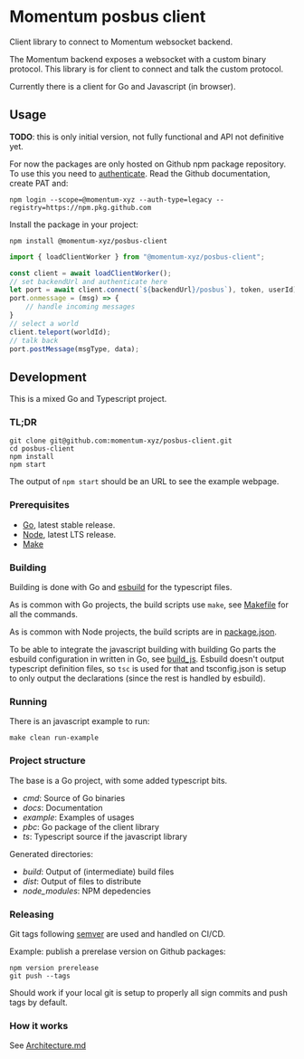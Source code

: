 # Momentum posbus client

Client library to connect to Momentum websocket backend.

The Momentum backend exposes a websocket with a custom binary protocol. This library is for client to connect and talk the custom protocol.

Currently there is a client for Go and Javascript (in browser).

## Usage

**TODO**: this is only initial version, not fully functional and API not definitive yet.

For now the packages are only hosted on Github npm package repository.
To use this you need to [authenticate](https://docs.github.com/en/packages/working-with-a-github-packages-registry/working-with-the-npm-registry#authenticating-to-github-packages).
Read the Github documentation, create PAT and:

```shell
npm login --scope=@momentum-xyz --auth-type=legacy --registry=https://npm.pkg.github.com
```

Install the package in your project:

```shell
npm install @momentum-xyz/posbus-client
```

```typescript
import { loadClientWorker } from "@momentum-xyz/posbus-client";

const client = await loadClientWorker();
// set backendUrl and authenticate here
let port = await client.connect(`${backendUrl}/posbus`), token, userId);
port.onmessage = (msg) => {
    // handle incoming messages
}
// select a world
client.teleport(worldId);
// talk back
port.postMessage(msgType, data);
```

## Development

This is a mixed Go and Typescript project.

### TL;DR

```shell
git clone git@github.com:momentum-xyz/posbus-client.git
cd posbus-client
npm install
npm start
```

The output of `npm start` should be an URL to see the example webpage.

### Prerequisites

- [Go](https://go.dev/), latest stable release.
- [Node](https://nodejs.org/), latest LTS release.
- [Make](https://www.gnu.org/software/make/)

### Building

Building is done with Go and [esbuild](https://esbuild.github.io/) for the typescript files.

As is common with Go projects, the build scripts use `make`, see [Makefile](./Makefile) for all the commands.

As is common with Node projects, the build scripts are in [package.json](./package.json).

To be able to integrate the javascript building with building Go parts the esbuild configuration in written in Go, see [build_js](./cmd/build_js/main.go).
Esbuild doesn't output typescript definition files, so `tsc` is used for that and tsconfig.json is setup to only output the declarations (since the rest is handled by esbuild).

### Running

There is an javascript example to run:

```shell
make clean run-example
```

### Project structure

The base is a Go project, with some added typescript bits.

- _cmd_: Source of Go binaries
- _docs_: Documentation
- _example_: Examples of usages
- _pbc_: Go package of the client library
- _ts_: Typescript source if the javascript library

Generated directories:

- _build_: Output of (intermediate) build files
- _dist_: Output of files to distribute
- _node_modules_: NPM depedencies


### Releasing

Git tags following [semver](https://semver.org/) are used and handled on CI/CD.

Example: publish a prerelase version on Github packages:

```
npm version prerelease
git push --tags
```

Should work if your local git is setup to properly all sign commits and push tags by default.

### How it works

See [Architecture.md](./docs/architecture.md)
